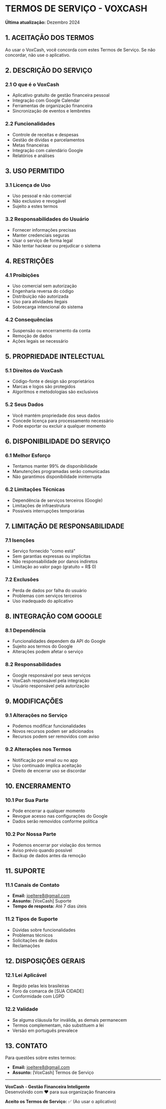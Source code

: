 # TERMOS DE SERVIÇO - VOXCASH

**Última atualização:** Dezembro 2024

## 1. ACEITAÇÃO DOS TERMOS

Ao usar o VoxCash, você concorda com estes Termos de Serviço. Se não concordar, não use o aplicativo.

## 2. DESCRIÇÃO DO SERVIÇO

### 2.1 O que é o VoxCash
- Aplicativo gratuito de gestão financeira pessoal
- Integração com Google Calendar
- Ferramentas de organização financeira
- Sincronização de eventos e lembretes

### 2.2 Funcionalidades
- Controle de receitas e despesas
- Gestão de dívidas e parcelamentos
- Metas financeiras
- Integração com calendário Google
- Relatórios e análises

## 3. USO PERMITIDO

### 3.1 Licença de Uso
- Uso pessoal e não comercial
- Não exclusivo e revogável
- Sujeito a estes termos

### 3.2 Responsabilidades do Usuário
- Fornecer informações precisas
- Manter credenciais seguras
- Usar o serviço de forma legal
- Não tentar hackear ou prejudicar o sistema

## 4. RESTRIÇÕES

### 4.1 Proibições
- Uso comercial sem autorização
- Engenharia reversa do código
- Distribuição não autorizada
- Uso para atividades ilegais
- Sobrecarga intencional do sistema

### 4.2 Consequências
- Suspensão ou encerramento da conta
- Remoção de dados
- Ações legais se necessário

## 5. PROPRIEDADE INTELECTUAL

### 5.1 Direitos do VoxCash
- Código-fonte e design são proprietários
- Marcas e logos são protegidos
- Algoritmos e metodologias são exclusivos

### 5.2 Seus Dados
- Você mantém propriedade dos seus dados
- Concede licença para processamento necessário
- Pode exportar ou excluir a qualquer momento

## 6. DISPONIBILIDADE DO SERVIÇO

### 6.1 Melhor Esforço
- Tentamos manter 99% de disponibilidade
- Manutenções programadas serão comunicadas
- Não garantimos disponibilidade ininterrupta

### 6.2 Limitações Técnicas
- Dependência de serviços terceiros (Google)
- Limitações de infraestrutura
- Possíveis interrupções temporárias

## 7. LIMITAÇÃO DE RESPONSABILIDADE

### 7.1 Isenções
- Serviço fornecido "como está"
- Sem garantias expressas ou implícitas
- Não responsabilidade por danos indiretos
- Limitação ao valor pago (gratuito = R$ 0)

### 7.2 Exclusões
- Perda de dados por falha do usuário
- Problemas com serviços terceiros
- Uso inadequado do aplicativo

## 8. INTEGRAÇÃO COM GOOGLE

### 8.1 Dependência
- Funcionalidades dependem da API do Google
- Sujeito aos termos do Google
- Alterações podem afetar o serviço

### 8.2 Responsabilidades
- Google responsável por seus serviços
- VoxCash responsável pela integração
- Usuário responsável pela autorização

## 9. MODIFICAÇÕES

### 9.1 Alterações no Serviço
- Podemos modificar funcionalidades
- Novos recursos podem ser adicionados
- Recursos podem ser removidos com aviso

### 9.2 Alterações nos Termos
- Notificação por email ou no app
- Uso continuado implica aceitação
- Direito de encerrar uso se discordar

## 10. ENCERRAMENTO

### 10.1 Por Sua Parte
- Pode encerrar a qualquer momento
- Revogue acesso nas configurações do Google
- Dados serão removidos conforme política

### 10.2 Por Nossa Parte
- Podemos encerrar por violação dos termos
- Aviso prévio quando possível
- Backup de dados antes da remoção

## 11. SUPORTE

### 11.1 Canais de Contato
- **Email:** joeltere8@gmail.com
- **Assunto:** [VoxCash] Suporte
- **Tempo de resposta:** Até 7 dias úteis

### 11.2 Tipos de Suporte
- Dúvidas sobre funcionalidades
- Problemas técnicos
- Solicitações de dados
- Reclamações

## 12. DISPOSIÇÕES GERAIS

### 12.1 Lei Aplicável
- Regido pelas leis brasileiras
- Foro da comarca de [SUA CIDADE]
- Conformidade com LGPD

### 12.2 Validade
- Se alguma cláusula for inválida, as demais permanecem
- Termos complementam, não substituem a lei
- Versão em português prevalece

## 13. CONTATO

Para questões sobre estes termos:
- **Email:** joeltere8@gmail.com
- **Assunto:** [VoxCash] Termos de Serviço

---

**VoxCash - Gestão Financeira Inteligente**  
Desenvolvido com ❤️ para sua organização financeira

**Aceito os Termos de Serviço:** ✅ (Ao usar o aplicativo)